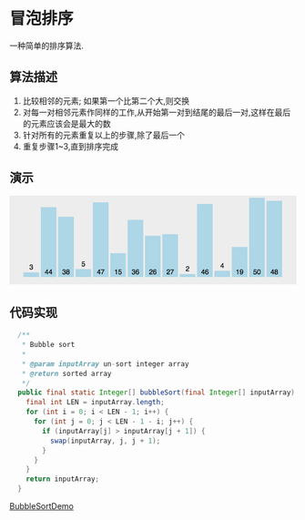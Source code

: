 # 冒泡排序

一种简单的排序算法.

## 算法描述

1. 比较相邻的元素; 如果第一个比第二个大,则交换
2. 对每一对相邻元素作同样的工作,从开始第一对到结尾的最后一对,这样在最后的元素应该会是最大的数
3. 针对所有的元素重复以上的步骤,除了最后一个
4. 重复步骤1~3,直到排序完成

## 演示

![](../../img/sort_bubble.gif)

## 代码实现

```java
  /**
   * Bubble sort
   * 
   * @param inputArray un-sort integer array
   * @return sorted array
   */
  public final static Integer[] bubbleSort(final Integer[] inputArray) {
    final int LEN = inputArray.length;
    for (int i = 0; i < LEN - 1; i++) {
      for (int j = 0; j < LEN - 1 - i; j++) {
        if (inputArray[j] > inputArray[j + 1]) {
          swap(inputArray, j, j + 1);
        }
      }
    }
    return inputArray;
  }
```

[BubbleSortDemo](../../../code/Algorithm/sort/src/main/java/com/openthinks/demo/sort/BubbleSortDemo.java)